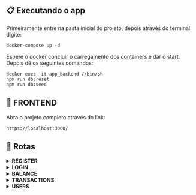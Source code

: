 
## 📋 Executando o app

Primeiramente entre na pasta inicial do projeto, depois através do terminal digite:

```
docker-compose up -d
```

Espere o docker concluir o carregamento dos containers e dar o start. Depois dê os seguintes comandos:

```
docker exec -it app_backend //bin/sh
npm run db:reset
npm run db:seed
```



## 📄 FRONTEND
Abra o projeto completo através do link:

```
https://localhost:3000/
```

## 🔎 Rotas


<details>
<summary><strong>REGISTER</strong></summary>
  
  > <strong>POST /register</strong>

   • Cadastrar uma conta na base de dados.

   <b>O endpoint deve receber a seguinte estrutura (Token deve ser passado no Header com a chave Authorization):</b>
   
```json
  {
    "username": "string",
    "password": "string"
  }
```
</details>
<details>
<summary><strong>LOGIN</strong></summary>
  
  > <strong>POST /login</strong>
  
   • Se o login for feito com sucesso retorna um token para o usuário.
   <b>O endpoint deve receber a seguinte estrutura:</b>
   
```json
  {
    "username": "string",
    "password": "string"
  }
```
</details>
<details>
<summary><strong>BALANCE</strong></summary>
  > <strong>GET /balance</strong>
  
  • Visualizar a quantia da conta logada
</details>

<details>
  <summary><strong>TRANSACTIONS</strong></summary>
  
  > <strong>GET /transactions</strong>
  
   • Retorna todas as transações ligadas a conta logada.
   
  > <strong>GET /transactions/:filter</strong>
    
     Filter = "cred" ou "deb"
     
   • Retorna a tabela filtrada por receber ou pagar

    exemplo: /transactions/cred retorna transações pagas pelo usuário logado
   
  
  > <strong>POST /transactions</strong>
     
   • Cadastra uma nova transação recebendo o usuário para quem quer transferir e a quantia com o seguinte corpo:
   ```json
  {
    "creditedAccountUser": "string",
    "value": "number"
  }
```
</details>
<details>
<summary><strong>USERS</strong></summary>
  > <strong>GET /user/:id</strong>
  Id » id do usuário a qual quer ver o username
  
  • Visualizar o nome do usuário pelo seu id
</details>
